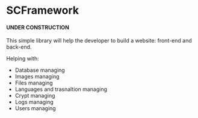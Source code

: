 # SCFramework
#### UNDER CONSTRUCTION

This simple library will help the developer to build a website: front-end and back-end.

Helping with:
- Database managing
- Images managing
- Files managing
- Languages and trasnaltion managing
- Crypt managing
- Logs managing
- Users managing
